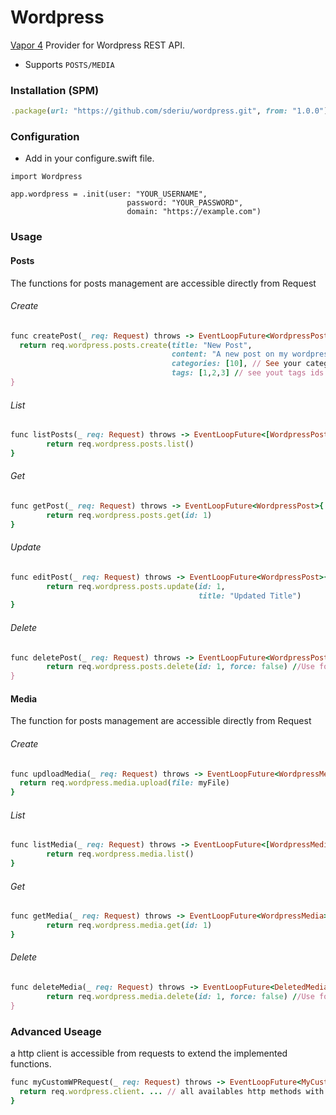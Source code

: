 # Wordpress

[Vapor 4](https://vapor.codes/) Provider for Wordpress REST API.

* Supports `POSTS/MEDIA`

### Installation (SPM)
 ```ruby
.package(url: "https://github.com/sderiu/wordpress.git", from: "1.0.0")
 ```

### Configuration

- Add in your configure.swift file.

```
import Wordpress

app.wordpress = .init(user: "YOUR_USERNAME",
                          password: "YOUR_PASSWORD",
                          domain: "https://example.com")
```

### Usage
#### Posts
The functions for posts management are accessible directly from Request 
###### Create
```ruby
func createPost(_ req: Request) throws -> EventLoopFuture<WordpressPost>{
  return req.wordpress.posts.create(title: "New Post",
                                    content: "A new post on my wordpress site",
                                    categories: [10], // See your categories id on Wordpress
                                    tags: [1,2,3] // see yout tags ids on Wordpress)
}
```

###### List
```ruby
func listPosts(_ req: Request) throws -> EventLoopFuture<[WordpressPost]>{
        return req.wordpress.posts.list()
}
```

###### Get
```ruby
func getPost(_ req: Request) throws -> EventLoopFuture<WordpressPost>{
        return req.wordpress.posts.get(id: 1)
}
```
###### Update
```ruby
func editPost(_ req: Request) throws -> EventLoopFuture<WordpressPost>{
        return req.wordpress.posts.update(id: 1, 
                                          title: "Updated Title")
}
```
###### Delete
```ruby
func deletePost(_ req: Request) throws -> EventLoopFuture<WordpressPost>{
        return req.wordpress.posts.delete(id: 1, force: false) //Use force true to delete permanently
}
```
#### Media
The function for posts management are accessible directly from Request 
###### Create
```ruby
func updloadMedia(_ req: Request) throws -> EventLoopFuture<WordpressMedia>{
  return req.wordpress.media.upload(file: myFile)
}
```

###### List
```ruby
func listMedia(_ req: Request) throws -> EventLoopFuture<[WordpressMedia]>{
        return req.wordpress.media.list()
}
```

###### Get
```ruby
func getMedia(_ req: Request) throws -> EventLoopFuture<WordpressMedia>{
        return req.wordpress.media.get(id: 1)
}
```
###### Delete
```ruby
func deleteMedia(_ req: Request) throws -> EventLoopFuture<DeletedMedia>{
        return req.wordpress.media.delete(id: 1, force: false) //Use force true to delete permanently
}
```

### Advanced Useage
a http client is accessible from requests to extend the implemented functions.

```ruby
func myCustomWPRequest(_ req: Request) throws -> EventLoopFuture<MyCustomReturnType>{
  return req.wordpress.client. ... // all availables http methods with wordpress basic auth header.
}
```
